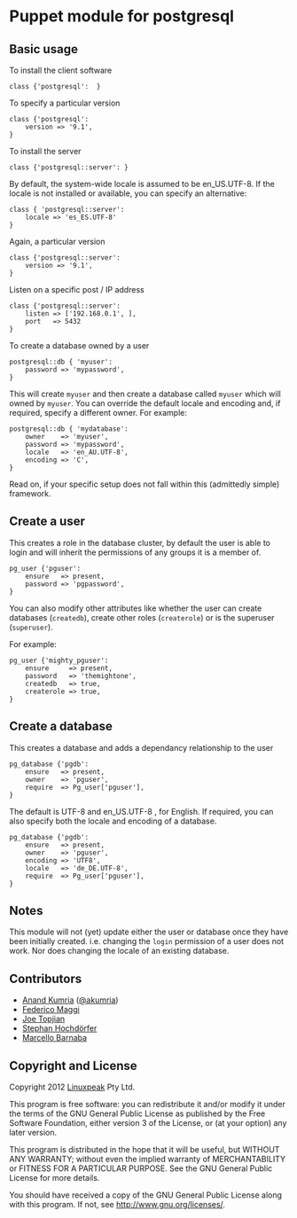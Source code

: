 Puppet module for postgresql
============================

Basic usage
-----------

To install the client software

    class {'postgresql':  }

To specify a particular version

    class {'postgresql':
        version => '9.1',
    }

To install the server

	class {'postgresql::server': }

By default, the system-wide locale is assumed to be en_US.UTF-8. If the
locale is not installed or available, you can specify an alternative:

    class { 'postgresql::server':
        locale => 'es_ES.UTF-8' 
    }

Again, a particular version

	class {'postgresql::server':
		version => '9.1',
	}

Listen on a specific post / IP address

	class {'postgresql::server':
		listen => ['192.168.0.1', ],
		port   => 5432
	}

To create a database owned by a user

    postgresql::db { 'myuser':
        password => 'mypassword',
    }

This will create `myuser` and then create a database called `myuser`
which will owned by `myuser`. You can override the default locale and
encoding and, if required, specify a different owner. For example:

    postgresql::db { 'mydatabase':
        owner    => 'myuser',
        password => 'mypassword',
        locale   => 'en_AU.UTF-8',
        encoding => 'C',
    }


Read on, if your specific setup does not fall within this
 (admittedly simple) framework.

Create a user
-------------

This creates a role in the database cluster, by default the user
is able to login and will inherit the permissions of any groups it
is a member of.

	pg_user {'pguser':
		ensure   => present,
		password => 'pgpassword',
	}

You can also modify other attributes like whether the user can create
databases (`createdb`), create other roles (`createrole`) or is the
superuser (`superuser`).

For example:

    pg_user {'mighty_pguser':
        ensure     => present,
        password   => 'themightone',
        createdb   => true,
        createrole => true,
    }


Create a database
-----------------

This creates a database and adds a dependancy relationship to the user

	pg_database {'pgdb':
		ensure   => present,
		owner    => 'pguser',
		require  => Pg_user['pguser'],
	}

The default is UTF-8 and en_US.UTF-8 , for English. If required,
you can also specify both the locale and encoding of a database.

	pg_database {'pgdb':
		ensure   => present,
		owner    => 'pguser',
		encoding => 'UTF8',
		locale   => 'de_DE.UTF-8',
		require  => Pg_user['pguser'],
	}


Notes
-----

This module will not (yet) update either the user or database once they have
been initially created. i.e. changing the `login` permission of a user does not work.
Nor does changing the locale of an existing database.


Contributors
------------

 * [Anand Kumria](https://github.com/akumria) ([@akumria](https://twitter.com/akumria))
 * [Federico Maggi](https://github.com/phretor)
 * [Joe Topjian](https://github.com/jtopjian)
 * [Stephan Hochdörfer](https://github.com/shochdoerfer)
 * [Marcello Barnaba](https://github.com/vjt)

Copyright and License
---------------------

Copyright 2012 [Linuxpeak](https://www.linuxpeak.com/) Pty Ltd.

This program is free software: you can redistribute it and/or modify
it under the terms of the GNU General Public License as published by
the Free Software Foundation, either version 3 of the License, or
(at your option) any later version.

This program is distributed in the hope that it will be useful,
but WITHOUT ANY WARRANTY; without even the implied warranty of
MERCHANTABILITY or FITNESS FOR A PARTICULAR PURPOSE.  See the
GNU General Public License for more details.

You should have received a copy of the GNU General Public License
along with this program.  If not, see <http://www.gnu.org/licenses/>.
